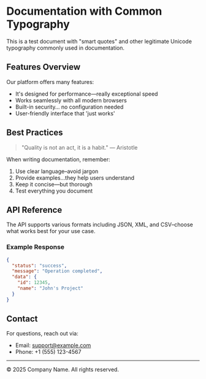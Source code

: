 # Documentation with Common Typography

This is a test document with "smart quotes" and other legitimate Unicode typography commonly used in documentation.

## Features Overview

Our platform offers many features:

- It's designed for performance—really exceptional speed
- Works seamlessly with all modern browsers
- Built-in security… no configuration needed
- User-friendly interface that 'just works'

## Best Practices

> "Quality is not an act, it is a habit." — Aristotle

When writing documentation, remember:

1. Use clear language–avoid jargon
2. Provide examples…they help users understand
3. Keep it concise—but thorough
4. Test everything you document

## API Reference

The API supports various formats including JSON, XML, and CSV–choose what works best for your use case.

### Example Response

```json
{
  "status": "success",
  "message": "Operation completed",
  "data": {
    "id": 12345,
    "name": "John's Project"
  }
}
```

## Contact

For questions, reach out via:
- Email: support@example.com
- Phone: +1 (555) 123-4567

---

© 2025 Company Name. All rights reserved.
